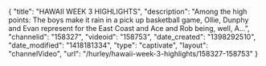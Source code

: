 {
    "title": "HAWAII WEEK 3 HIGHLIGHTS",
    "description": "Among the high points: The boys make it rain in a pick up basketball game, Ollie, Dunphy and Evan represent for the East Coast and Ace and Rob being, well, A...",
    "channelid": "158327",
    "videoid": "158753",
    "date_created": "1398292510",
    "date_modified": "1418181334",
    "type": "captivate",
    "layout": "channelVideo",
    "url": "\/hurley\/hawaii-week-3-highlights\/158327-158753"
}